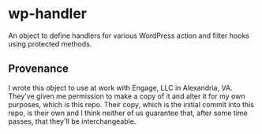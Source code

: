 # wp-handler
An object to define handlers for various WordPress action and filter hooks using protected methods.

## Provenance
I wrote this object to use at work with Engage, LLC in Alexandria, VA.  They've given me permission to make a copy of it and alter it for my own purposes, which is this repo.  Their copy, which is the initial commit into this repo, is their own and I think neither of us guarantee that, after some time passes, that they'll be interchangeable.
